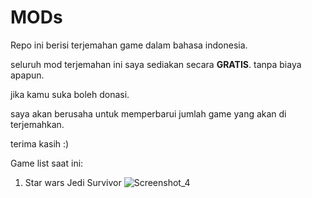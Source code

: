 # MODs

Repo ini berisi terjemahan game dalam bahasa indonesia.

seluruh mod terjemahan ini saya sediakan secara **GRATIS**. tanpa biaya apapun.

jika kamu suka boleh donasi.


saya akan berusaha untuk memperbarui jumlah game yang akan di terjemahkan.

terima kasih :)

Game list saat ini:
1. Star wars Jedi Survivor
![Screenshot_4](https://github.com/user-attachments/assets/c812d159-c209-4ca3-9771-6c5d7252b6a2)
